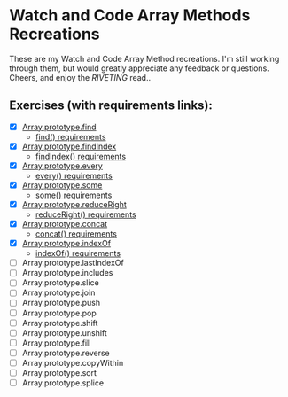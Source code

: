 # Watch and Code Array Methods Recreations
These are my Watch and Code Array Method recreations. I'm still working through them, but would greatly appreciate any feedback or questions. Cheers, and enjoy the _RIVETING_ read..

## Exercises (with requirements links):

- [x] [Array.prototype.find ](./1-find.html)
  - [find() requirements](./requirements/1-find.md)
- [x] [Array.prototype.findIndex](./2-findIndex.html)
  - [findIndex() requirements](./requirements/2-findIndex.md)
- [x] [Array.prototype.every](./3-every.html)
  - [every() requirements](./requirements/3-every.md)
- [x] [Array.prototype.some](./4-some.html)
  - [some() requirements](./requirements/4-some.md)
- [x] [Array.prototype.reduceRight](./5-reduceRight.html)
  - [reduceRight() requirements](./requirements/5-reduceRight.md)
- [x] [Array.prototype.concat](./6-concat.html)
  - [concat() requirements](./requirements/6-reduce.md)
- [x] [Array.prototype.indexOf](./7-indexOf.html)
  - [indexOf() requirements](./requirements/7-indexOf.md)
- [ ] Array.prototype.lastIndexOf
- [ ] Array.prototype.includes
- [ ] Array.prototype.slice
- [ ] Array.prototype.join
- [ ] Array.prototype.push
- [ ] Array.prototype.pop
- [ ] Array.prototype.shift
- [ ] Array.prototype.unshift
- [ ] Array.prototype.fill
- [ ] Array.prototype.reverse
- [ ] Array.prototype.copyWithin
- [ ] Array.prototype.sort
- [ ] Array.prototype.splice